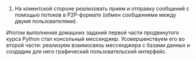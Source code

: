 1. На клиентской стороне реализовать прием и отправку сообщений с помощью потоков в P2P-формате 
(обмен сообщениями между двумя пользователями).

Итогом выполнения домашних заданий первой части продвинутого курса Python стал консольный мессенджер. 
Усовершенствуем его во второй части: 
реализуем взаимосвязь мессенджера с базами данных и создадим для него графический пользовательский интерфейс.